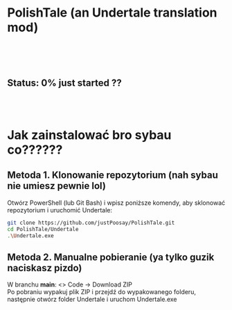 # PolishTale (an Undertale translation mod)
<br/>
<br/>
<br/>

## Status: 0% just started ??
<br/>
<br/>

# Jak zainstalować bro sybau co??????

## Metoda 1.  Klonowanie repozytorium (nah sybau nie umiesz pewnie lol)
Otwórz PowerShell (lub Git Bash) i wpisz poniższe komendy, aby sklonować repozytorium i uruchomić Undertale:

```bash
git clone https://github.com/justPoosay/PolishTale.git
cd PolishTale/Undertale
.\Undertale.exe
```

## Metoda 2.  Manualne pobieranie (ya tylko guzik naciskasz pizdo)
W branchu **main**: <> Code → Download ZIP <br/>
Po pobraniu wypakuj plik ZIP i przejdź do wypakowanego folderu, następnie otwórz folder Undertale i uruchom Undertale.exe
<br/>
<br/>